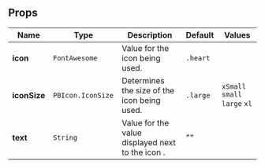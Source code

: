 ## Props
| Name | Type | Description | Default | Values |
| --- | ----------- | --------- | --------- | --------- |
| **icon** | `FontAwesome` | Value for the icon being used. | `.heart` ||
| **iconSize** | `PBIcon.IconSize ` | Determines the size of the icon being used. | `.large` | `xSmall` `small` `large` `xl`|
| **text** | `String ` | Value for the value displayed next to the icon . | `””` ||
